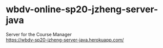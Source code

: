 # wbdv-online-sp20-jzheng-server-java

Server for the Course Manager\
https://wbdv-sp20-jzheng-server-java.herokuapp.com/
